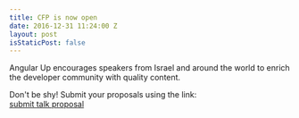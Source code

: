 ```yaml
---
title: CFP is now open
date: 2016-12-31 11:24:00 Z
layout: post
isStaticPost: false
---
```


Angular Up encourages speakers from Israel and around the world to enrich the developer community with quality content.

Don't be shy! Submit your proposals using the link:  
[submit talk proposal](https://goo.gl/forms/PAaXBCJOdIHXo5il1)
